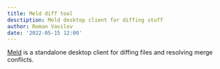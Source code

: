 ```yaml
---
title: Meld diff tool
desctiption: Meld desktop client for diffing stuff
author: Roman Vavilov
date: '2022-05-15 12:00'
---
```


[Meld](https://meldmerge.org/) is a standalone desktop client for diffing files and resolving merge conflicts.
